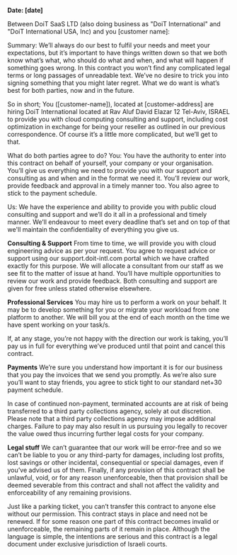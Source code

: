**Date: [date]**

Between DoiT SaaS LTD (also doing business as "DoiT International" and "DoiT International USA, Inc) and you [customer name]:

Summary:
We’ll always do our best to fulfil your needs and meet your expectations, but it’s important to have things written down so that we both know what’s what, who should do what and when, and what will happen if something goes wrong. In this contract you won’t find any complicated legal terms or long passages of unreadable text. We’ve no desire to trick you into signing something that you might later regret. What we do want is what’s best for both parties, now and in the future.

So in short;
You ([customer-name]), located at [customer-address] are hiring DoiT International located at Rav Aluf David Elazar 12 Tel-Aviv, ISRAEL to provide you with cloud computing consulting and support, including cost optimization in exchange for being your reseller as outlined in our previous correspondence. Of course it’s a little more complicated, but we’ll get to that.

What do both parties agree to do?
You: You have the authority to enter into this contract on behalf of yourself, your company or your organisation. You’ll give us everything we need to provide you with our support and consulting as and when and in the format we need it. You’ll review our work, provide feedback and approval in a timely manner too. You also agree to stick to the payment schedule.

Us: We have the experience and ability to provide you with public cloud consulting and support and we’ll do it all in a professional and timely manner. We’ll endeavour to meet every deadline that’s set and on top of that we'll maintain the confidentiality of everything you give us.

**Consulting & Support**
From time to time, we will provide you with cloud engineering advice as per your request. You agree to request advice or support using our support.doit-intl.com portal which we have crafted exactly for this purpose. We will allocate a consultant from our staff as we see fit to the matter of issue at hand. You’ll have multiple opportunities to review our work and provide feedback. Both consulting and support are given for free unless stated otherwise elsewhere. 

**Professional Services**
You may hire us to perform a work on your behalf. It may be to develop something for you or migrate your workload from one platform to another. We will bill you at the end of each month on the time we have spent working on your task/s.

If, at any stage, you’re not happy with the direction our work is taking, you’ll pay us in full for everything we’ve produced until that point and cancel this contract.

**Payments**
We’re sure you understand how important it is for our business that you pay the invoices that we send you promptly. As we’re also sure you’ll want to stay friends, you agree to stick tight to our standard net+30 payment schedule. 

In case of continued non-payment, terminated accounts are at risk of being transferred to a third party collections agency, solely at out discretion. Please note that a third party collections agency may impose additional charges. Failure to pay may also result in us pursuing you legally to recover the value owed thus incurring further legal costs for your company.  

**Legal stuff**
We can’t guarantee that our work will be error-free and so we can’t be liable to you or any third-party for damages, including lost profits, lost savings or other incidental, consequential or special damages, even if you’ve advised us of them. Finally, if any provision of this contract shall be unlawful, void, or for any reason unenforceable, then that provision shall be deemed severable from this contract and shall not affect the validity and enforceability of any remaining provisions.

Just like a parking ticket, you can’t transfer this contract to anyone else without our permission. This contract stays in place and need not be renewed. If for some reason one part of this contract becomes invalid or unenforceable, the remaining parts of it remain in place. Although the language is simple, the intentions are serious and this contract is a legal document under exclusive jurisdiction of Israeli courts.

